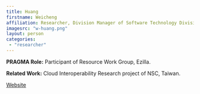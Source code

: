 ```yaml
---
title: Huang
firstname: Weicheng
affiliation: Researcher, Division Manager of Software Technology Division, NCHC, Taiwan
imagesrc: "w-huang.png"
layout: person
categories:
 - "researcher"
---
```


**PRAGMA Role:** Participant of Resource Work Group, Ezilla.

**Related Work:** Cloud Interoperability Research project of NSC, Taiwan.

[Website][1]

[1]: http://www2.nchc.org.tw/~c00wei00/
